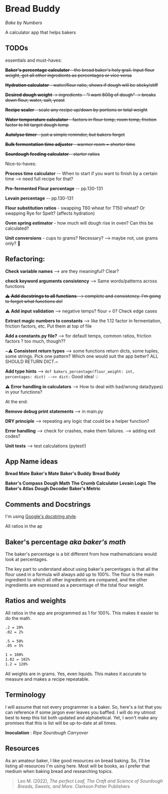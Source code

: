 # Bread Buddy

*Bake by Numbers*

A calculator app that helps bakers

## TODOs

essentials and must-haves:

~~**Baker's percentage calculator** - the bread baker's holy grail. Input flour weight, get all other ingredients as percentages or vice versa~~

~~**Hydration calculator** - water/flour ratio, shows if dough will be sticky/stiff~~

~~**Desired dough weight** → ingredients - "I want 800g of dough" → breaks down flour, water, salt, yeast~~

~~**Recipe scaler** - scale any recipe up/down by portions or total weight~~

~~**Water temperature calculator** - factors in flour temp, room temp, friction factor to hit target dough temp~~

~~**Autolyse timer** - just a simple reminder, but bakers forget~~

~~**Bulk fermentation time adjuster** - warmer room = shorter time~~

~~**Sourdough feeding calculator** - starter ratios~~

Nice-to-haves:

**Process time calculator** -- When to start if you want to finish by a certain time
                            --> need full recipe for that?

**Pre-fermented Flour percentage** -- pp.130-131

**Levain percentage** -- pp.130-131

**Flour substitution ratios** - swapping T60 wheat for T150 wheat? Or swapping Rye for Spelt? (affects hydration)

**Oven spring estimator** - how much will dough rise in oven? Can this be calculated?

**Unit conversions** - cups to grams? Necessary? --> maybe not, use grams only? 🤔


## Refactoring:

**Check variable names** --> are they meaningful? Clear?

**check keyword arguments consistency** --> Same words/patterns across functions

~~⚠️ **Add docstrings to all functions** --> complete and consistency. I'm going to forget what functions do!~~

⚠️ **Add input validation** --> negative temps? flour = 0? Check edge cases

**Extract magic numbers to constants** --> like the 1.12 factor in fermentation, friction factors, etc. Put them at top of file

**Add a constants.py file?** --> for default temps, common ratios, friction factors ? too much, though??

~⚠️ **Consistent return types** --> some functions return dicts, some tuples, some strings. Pick one pattern? Which one would suit the app better? ALL SHOULD RETURN DICT.~

**Add type hints** --> `def bakers_percentage(flour_weight: int, percentages: dict) -->> dict:` Good idea! 💡

⚠️ **Error handling in calculators** --> How to deal with bad/wrong data(types) in your functions?

At the end:

**Remove debug print statements** --> in main.py

**DRY principle** --> repeating any logic that could be a helper function?

**Error handling** --> check for crashes, make them failures.
                   --> adding exit codes?

**Unit tests** --> test calculations (pytest!)

## App Name ideas

**Bread Mate**
**Baker's Mate**
**Baker's Buddy**
**Bread Buddy**

**Baker's Compass**
**Dough Math**
**The Crumb Calculator**
**Levain Logic**
**The Baker's Atlas**
**Dough Decoder**
**Baker's Metric**

## Comments and Docstrings

I'm using [Google's docstring style](https://google.github.io/styleguide/pyguide.html#38-comments-and-docstrings).

All ratios in the ap

## Baker's percentage *aka baker's math*

The baker's percentage is a bit different from how mathematicians would look at percentages.

The key part to understand about using baker's percentages is that all the flour used in a formula will always add up to 100%.
The flour is the main ingredient to which all other ingredients are compared, and the other ingredients are expressed as a percentage of the total flour weight.

## Ratios and weights

All ratios in the app are programmed as 1 for 100%. This makes it easier to do the math.
```bash
.2 = 20%
.02 = 2%

.5 = 50%
.05 = 5%

1 = 100%
1.02 = 102%
1.2 = 120%
```

All weights are in grams. Yes, even liquids. This makes it accurate to measure and makes a recipe repeatable.

## Terminology

I will assume that not every programmer is a baker. So, here's a list that you can reference if some jargon ever leaves you baffled.
I will do my utmost best to keep this list both updated and alphabetical. Yet, I won't make any promises that this is list will be up-to-date at all times.

**Inoculation**
: *Ripe Sourdough Carryover*


## Resources

As an amateur baker, I like good resources on bread baking. So, I'll be listing all resources I'm using here. Most will be books, as I prefer that medium when baking bread and researching topics.

> Leo M. (2022), *The perfect Loaf, The Craft and Science of Sourdough Breads, Sweets, and More*. Clarkson Potter Publishers